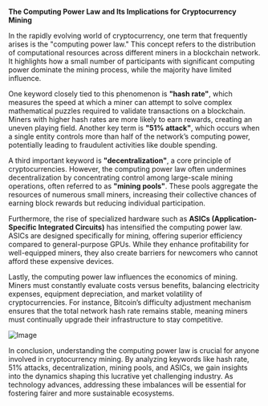 **The Computing Power Law and Its Implications for Cryptocurrency Mining**

In the rapidly evolving world of cryptocurrency, one term that frequently arises is the "computing power law." This concept refers to the distribution of computational resources across different miners in a blockchain network. It highlights how a small number of participants with significant computing power dominate the mining process, while the majority have limited influence.

One keyword closely tied to this phenomenon is **"hash rate"**, which measures the speed at which a miner can attempt to solve complex mathematical puzzles required to validate transactions on a blockchain. Miners with higher hash rates are more likely to earn rewards, creating an uneven playing field. Another key term is **"51% attack"**, which occurs when a single entity controls more than half of the network’s computing power, potentially leading to fraudulent activities like double spending.

A third important keyword is **"decentralization"**, a core principle of cryptocurrencies. However, the computing power law often undermines decentralization by concentrating control among large-scale mining operations, often referred to as **"mining pools"**. These pools aggregate the resources of numerous small miners, increasing their collective chances of earning block rewards but reducing individual participation.

Furthermore, the rise of specialized hardware such as **ASICs (Application-Specific Integrated Circuits)** has intensified the computing power law. ASICs are designed specifically for mining, offering superior efficiency compared to general-purpose GPUs. While they enhance profitability for well-equipped miners, they also create barriers for newcomers who cannot afford these expensive devices.

Lastly, the computing power law influences the economics of mining. Miners must constantly evaluate costs versus benefits, balancing electricity expenses, equipment depreciation, and market volatility of cryptocurrencies. For instance, Bitcoin’s difficulty adjustment mechanism ensures that the total network hash rate remains stable, meaning miners must continually upgrade their infrastructure to stay competitive.

![Image](https://github.com/user-attachments/assets/31692037-0104-4703-abd1-696b6a7dd41b)

In conclusion, understanding the computing power law is crucial for anyone involved in cryptocurrency mining. By analyzing keywords like hash rate, 51% attacks, decentralization, mining pools, and ASICs, we gain insights into the dynamics shaping this lucrative yet challenging industry. As technology advances, addressing these imbalances will be essential for fostering fairer and more sustainable ecosystems.